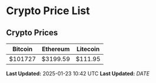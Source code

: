 # Crypto Price List

## Crypto Prices
| Bitcoin | Ethereum | Litecoin |
| ------- | -------- | -------- |
| $101727 | $3199.59 | $111.95 |
**Last Updated:** 2025-01-23 10:42 UTC
**Last Updated:** $DATE$
